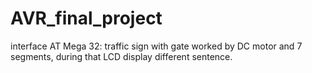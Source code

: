 # AVR_final_project
interface AT Mega 32: traffic sign with gate worked by DC motor and 7 segments, during that LCD display different sentence. 
